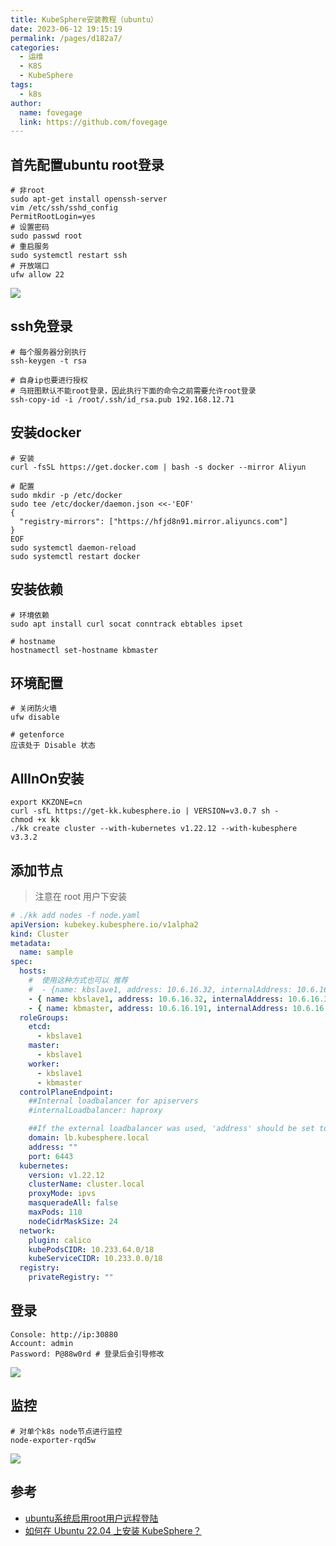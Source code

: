 ```yaml
---
title: KubeSphere安装教程（ubuntu）
date: 2023-06-12 19:15:19
permalink: /pages/d182a7/
categories:
  - 运维
  - K8S
  - KubeSphere
tags:
  - k8s
author:
  name: fovegage
  link: https://github.com/fovegage
---
```


## 首先配置ubuntu root登录

```
# 非root
sudo apt-get install openssh-server
vim /etc/ssh/sshd_config
PermitRootLogin=yes
# 设置密码
sudo passwd root
# 重启服务
sudo systemctl restart ssh
# 开放端口
ufw allow 22
```

![](https://obsidian-foveagge.oss-cn-beijing.aliyuncs.com/blog/sJrPoW.png)

## ssh免登录

```
# 每个服务器分别执行
ssh-keygen -t rsa

# 自身ip也要进行授权
# 乌班图默认不能root登录，因此执行下面的命令之前需要允许root登录
ssh-copy-id -i /root/.ssh/id_rsa.pub 192.168.12.71
```

## 安装docker

```
# 安装
curl -fsSL https://get.docker.com | bash -s docker --mirror Aliyun

# 配置
sudo mkdir -p /etc/docker
sudo tee /etc/docker/daemon.json <<-'EOF'
{
  "registry-mirrors": ["https://hfjd8n91.mirror.aliyuncs.com"]
}
EOF
sudo systemctl daemon-reload
sudo systemctl restart docker
```

## 安装依赖

```
# 环境依赖
sudo apt install curl socat conntrack ebtables ipset 

# hostname
hostnamectl set-hostname kbmaster
```

## 环境配置

```
# 关闭防火墙
ufw disable

# getenforce 
应该处于 Disable 状态
```

## AllInOn安装

```
export KKZONE=cn
curl -sfL https://get-kk.kubesphere.io | VERSION=v3.0.7 sh -
chmod +x kk
./kk create cluster --with-kubernetes v1.22.12 --with-kubesphere v3.3.2
```

## 添加节点

> 注意在 root 用户下安装

```yaml
# ./kk add nodes -f node.yaml
apiVersion: kubekey.kubesphere.io/v1alpha2
kind: Cluster
metadata:
  name: sample
spec:
  hosts:
    #  使用这种方式也可以 推荐  
    #  - {name: kbslave1, address: 10.6.16.32, internalAddress: 10.6.16.32, privateKeyPath: "~/.ssh/id_rsa" }
    - { name: kbslave1, address: 10.6.16.32, internalAddress: 10.6.16.32, user: root, password: xxx }
    - { name: kbmaster, address: 10.6.16.191, internalAddress: 10.6.16.191, user: root, password: xxx }
  roleGroups:
    etcd:
      - kbslave1
    master:
      - kbslave1
    worker:
      - kbslave1
      - kbmaster
  controlPlaneEndpoint:
    ##Internal loadbalancer for apiservers
    #internalLoadbalancer: haproxy

    ##If the external loadbalancer was used, 'address' should be set to loadbalancer's ip.
    domain: lb.kubesphere.local
    address: ""
    port: 6443
  kubernetes:
    version: v1.22.12
    clusterName: cluster.local
    proxyMode: ipvs
    masqueradeAll: false
    maxPods: 110
    nodeCidrMaskSize: 24
  network:
    plugin: calico
    kubePodsCIDR: 10.233.64.0/18
    kubeServiceCIDR: 10.233.0.0/18
  registry:
    privateRegistry: ""
```

## 登录

```
Console: http://ip:30880
Account: admin
Password: P@88w0rd # 登录后会引导修改
```

![](https://obsidian-foveagge.oss-cn-beijing.aliyuncs.com/blog/knJyOV.png)

## 监控

```
# 对单个k8s node节点进行监控
node-exporter-rqd5w
```

![](https://obsidian-foveagge.oss-cn-beijing.aliyuncs.com/blog/48i5eg.png)

## 参考

- [ubuntu系统启用root用户远程登陆](https://cloud.tencent.com/developer/article/1496006)
- [如何在 Ubuntu 22.04 上安装 KubeSphere？](https://developer.aliyun.com/article/1180612)